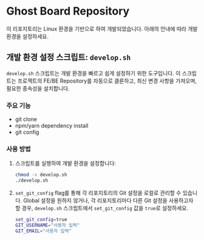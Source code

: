 # Ghost Board Repository

이 리포지토리는 Linux 환경을 기반으로 하여 개발되었습니다. 아래의 안내에 따라 개발 환경을 설정하세요.

## 개발 환경 설정 스크립트: `develop.sh`

`develop.sh` 스크립트는 개발 환경을 빠르고 쉽게 설정하기 위한 도구입니다. 이 스크립트는 프로젝트의 FE/BE Repository를 자동으로 클론하고, 최신 변경 사항을 가져오며, 필요한 종속성을 설치합니다.

### 주요 기능

- git clone
- npm/yarn dependency install
- git config

### 사용 방법

1. 스크립트를 실행하여 개발 환경을 설정합니다:

    ```bash
    chmod -x develop.sh
    ./develop.sh
    ```

2. `set_git_config` flag를 통해 각 리포지토리의 Git 설정을 로컬로 관리할 수 있습니다. Global 설정을 원하지 않거나, 각 리포지토리마다 다른 Git 설정을 사용하고자 할 경우, `develop.sh` 스크립트에서 `set_git_config` 값을 `true`로 설정하세요.

    ```bash
    set_git_config=true
    GIT_USERNAME="사용자 입력"
    GIT_EMAIL="사용자 입력"
    ```